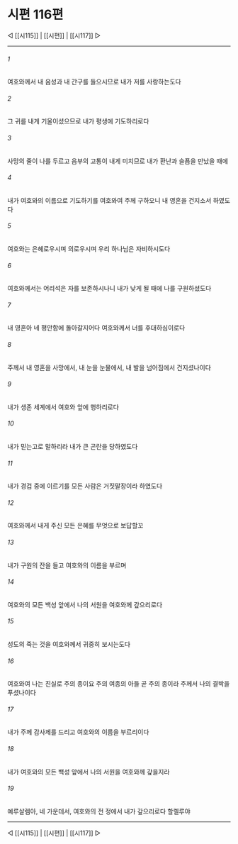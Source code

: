 ﻿# 시편 116편

◁ [[시115]] | [[시편]] | [[시117]] ▷
***

###### 1
여호와께서 내 음성과 내 간구를 들으시므로 내가 저를 사랑하는도다

###### 2
그 귀를 내게 기울이셨으므로 내가 평생에 기도하리로다

###### 3
사망의 줄이 나를 두르고 음부의 고통이 내게 미치므로 내가 환난과 슬픔을 만났을 때에

###### 4
내가 여호와의 이름으로 기도하기를 여호와여 주께 구하오니 내 영혼을 건지소서 하였도다

###### 5
여호와는 은혜로우시며 의로우시며 우리 하나님은 자비하시도다

###### 6
여호와께서는 어리석은 자를 보존하시나니 내가 낮게 될 때에 나를 구원하셨도다

###### 7
내 영혼아 네 평안함에 돌아갈지어다 여호와께서 너를 후대하심이로다

###### 8
주께서 내 영혼을 사망에서, 내 눈을 눈물에서, 내 발을 넘어짐에서 건지셨나이다

###### 9
내가 생존 세계에서 여호와 앞에 행하리로다

###### 10
내가 믿는고로 말하리라 내가 큰 곤란을 당하였도다

###### 11
내가 경겁 중에 이르기를 모든 사람은 거짓말장이라 하였도다

###### 12
여호와께서 내게 주신 모든 은혜를 무엇으로 보답할꼬

###### 13
내가 구원의 잔을 들고 여호와의 이름을 부르며

###### 14
여호와의 모든 백성 앞에서 나의 서원을 여호와께 갚으리로다

###### 15
성도의 죽는 것을 여호와께서 귀중히 보시는도다

###### 16
여호와여 나는 진실로 주의 종이요 주의 여종의 아들 곧 주의 종이라 주께서 나의 결박을 푸셨나이다

###### 17
내가 주께 감사제를 드리고 여호와의 이름을 부르리이다

###### 18
내가 여호와의 모든 백성 앞에서 나의 서원을 여호와께 갚을지라

###### 19
예루살렘아, 네 가운데서, 여호와의 전 정에서 내가 갚으리로다 할렐루야


***
◁ [[시115]] | [[시편]] | [[시117]] ▷